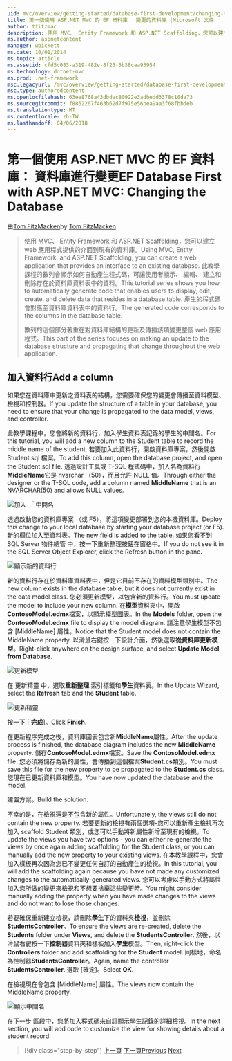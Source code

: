 ```yaml
---
uid: mvc/overview/getting-started/database-first-development/changing-the-database
title: 第一個使用 ASP.NET MVC 的 EF 資料庫： 變更的資料庫 |Microsoft 文件
author: tfitzmac
description: 使用 MVC、 Entity Framework 和 ASP.NET Scaffolding，您可以建立 web 應用程式提供的介面到現有的資料庫。 此教學課程里...
ms.author: aspnetcontent
manager: wpickett
ms.date: 10/01/2014
ms.topic: article
ms.assetid: cfd5c083-a319-482e-8f25-5b38caa93954
ms.technology: dotnet-mvc
ms.prod: .net-framework
msc.legacyurl: /mvc/overview/getting-started/database-first-development/changing-the-database
msc.type: authoredcontent
ms.openlocfilehash: 63ee8768a43dbdac80922e3adbedd3378c10da73
ms.sourcegitcommit: f8852267f463b62d7f975e56bea9aa3f68fbbdeb
ms.translationtype: MT
ms.contentlocale: zh-TW
ms.lasthandoff: 04/06/2018
---
```

<a name="ef-database-first-with-aspnet-mvc-changing-the-database"></a><span data-ttu-id="7f27d-104">第一個使用 ASP.NET MVC 的 EF 資料庫： 資料庫進行變更</span><span class="sxs-lookup"><span data-stu-id="7f27d-104">EF Database First with ASP.NET MVC: Changing the Database</span></span>
====================
<span data-ttu-id="7f27d-105">由[Tom FitzMacken](https://github.com/tfitzmac)</span><span class="sxs-lookup"><span data-stu-id="7f27d-105">by [Tom FitzMacken](https://github.com/tfitzmac)</span></span>

> <span data-ttu-id="7f27d-106">使用 MVC、 Entity Framework 和 ASP.NET Scaffolding，您可以建立 web 應用程式提供的介面到現有的資料庫。</span><span class="sxs-lookup"><span data-stu-id="7f27d-106">Using MVC, Entity Framework, and ASP.NET Scaffolding, you can create a web application that provides an interface to an existing database.</span></span> <span data-ttu-id="7f27d-107">此教學課程的數列會顯示如何自動產生程式碼，可讓使用者顯示、 編輯、 建立和刪除存在於資料庫資料表中的資料。</span><span class="sxs-lookup"><span data-stu-id="7f27d-107">This tutorial series shows you how to automatically generate code that enables users to display, edit, create, and delete data that resides in a database table.</span></span> <span data-ttu-id="7f27d-108">產生的程式碼會對應至資料庫資料表中的資料行。</span><span class="sxs-lookup"><span data-stu-id="7f27d-108">The generated code corresponds to the columns in the database table.</span></span>
> 
> <span data-ttu-id="7f27d-109">數列的這個部分著重在對資料庫結構的更新及傳播該項變更整個 web 應用程式。</span><span class="sxs-lookup"><span data-stu-id="7f27d-109">This part of the series focuses on making an update to the database structure and propagating that change throughout the web application.</span></span>


## <a name="add-a-column"></a><span data-ttu-id="7f27d-110">加入資料行</span><span class="sxs-lookup"><span data-stu-id="7f27d-110">Add a column</span></span>

<span data-ttu-id="7f27d-111">如果您在資料庫中更新之資料表的結構，您需要確保您的變更會傳播至資料模型、 檢視和控制器。</span><span class="sxs-lookup"><span data-stu-id="7f27d-111">If you update the structure of a table in your database, you need to ensure that your change is propagated to the data model, views, and controller.</span></span>

<span data-ttu-id="7f27d-112">此教學課程中，您會將新的資料行，加入學生資料表記錄的學生的中間名。</span><span class="sxs-lookup"><span data-stu-id="7f27d-112">For this tutorial, you will add a new column to the Student table to record the middle name of the student.</span></span> <span data-ttu-id="7f27d-113">若要加入此資料行，開啟資料庫專案，然後開啟 Student.sql 檔案。</span><span class="sxs-lookup"><span data-stu-id="7f27d-113">To add this column, open the database project, and open the Student.sql file.</span></span> <span data-ttu-id="7f27d-114">透過設計工具或 T-SQL 程式碼中，加入名為資料行**MiddleName**它是 nvarchar （50），而且允許 NULL 值。</span><span class="sxs-lookup"><span data-stu-id="7f27d-114">Through either the designer or the T-SQL code, add a column named **MiddleName** that is an NVARCHAR(50) and allows NULL values.</span></span>

![加入 「 中間名](changing-the-database/_static/image1.png)

<span data-ttu-id="7f27d-116">透過啟動您的資料庫專案 （或 F5），將這項變更部署到您的本機資料庫。</span><span class="sxs-lookup"><span data-stu-id="7f27d-116">Deploy this change to your local database by starting your database project (or F5).</span></span> <span data-ttu-id="7f27d-117">新的欄位加入至資料表。</span><span class="sxs-lookup"><span data-stu-id="7f27d-117">The new field is added to the table.</span></span> <span data-ttu-id="7f27d-118">如果您看不到 SQL Server 物件總管 中，按一下重新整理按鈕在窗格中。</span><span class="sxs-lookup"><span data-stu-id="7f27d-118">If you do not see it in the SQL Server Object Explorer, click the Refresh button in the pane.</span></span>

![顯示新的資料行](changing-the-database/_static/image2.png)

<span data-ttu-id="7f27d-120">新的資料行存在於資料庫資料表中，但是它目前不存在的資料模型類別中。</span><span class="sxs-lookup"><span data-stu-id="7f27d-120">The new column exists in the database table, but it does not currently exist in the data model class.</span></span> <span data-ttu-id="7f27d-121">您必須更新模型，以包含新的資料行。</span><span class="sxs-lookup"><span data-stu-id="7f27d-121">You must update the model to include your new column.</span></span> <span data-ttu-id="7f27d-122">在**模型**資料夾中，開啟**ContosoModel.edmx**檔案，以顯示模型圖表。</span><span class="sxs-lookup"><span data-stu-id="7f27d-122">In the **Models** folder, open the **ContosoModel.edmx** file to display the model diagram.</span></span> <span data-ttu-id="7f27d-123">請注意學生模型不包含 [MiddleName] 屬性。</span><span class="sxs-lookup"><span data-stu-id="7f27d-123">Notice that the Student model does not contain the MiddleName property.</span></span> <span data-ttu-id="7f27d-124">以滑鼠右鍵按一下設計介面，然後選取**從資料庫更新模型**。</span><span class="sxs-lookup"><span data-stu-id="7f27d-124">Right-click anywhere on the design surface, and select **Update Model from Database**.</span></span>

![更新模型](changing-the-database/_static/image3.png)

<span data-ttu-id="7f27d-126">在 更新精靈 中，選取**重新整理** 索引標籤和**學生**資料表。</span><span class="sxs-lookup"><span data-stu-id="7f27d-126">In the Update Wizard, select the **Refresh** tab and the **Student** table.</span></span>

![更新精靈](changing-the-database/_static/image4.png)

<span data-ttu-id="7f27d-128">按一下 [ **完成**]。</span><span class="sxs-lookup"><span data-stu-id="7f27d-128">Click **Finish**.</span></span>

<span data-ttu-id="7f27d-129">在更新程序完成之後，資料庫圖表包含新**MiddleName**屬性。</span><span class="sxs-lookup"><span data-stu-id="7f27d-129">After the update process is finished, the database diagram includes the new **MiddleName** property.</span></span> <span data-ttu-id="7f27d-130">儲存**ContosoModel.edmx**檔案。</span><span class="sxs-lookup"><span data-stu-id="7f27d-130">Save the **ContosoModel.edmx** file.</span></span> <span data-ttu-id="7f27d-131">您必須將儲存為新的屬性，會傳播到這個檔案**Student.cs**類別。</span><span class="sxs-lookup"><span data-stu-id="7f27d-131">You must save this file for the new property to be propagated to the **Student.cs** class.</span></span> <span data-ttu-id="7f27d-132">您現在已更新資料庫和模型。</span><span class="sxs-lookup"><span data-stu-id="7f27d-132">You have now updated the database and the model.</span></span>

<span data-ttu-id="7f27d-133">建置方案。</span><span class="sxs-lookup"><span data-stu-id="7f27d-133">Build the solution.</span></span>

<span data-ttu-id="7f27d-134">不幸的是，在檢視還是不包含新的屬性。</span><span class="sxs-lookup"><span data-stu-id="7f27d-134">Unfortunately, the views still do not contain the new property.</span></span> <span data-ttu-id="7f27d-135">若要更新的檢視有兩個選項-您可以重新產生檢視再次加入 scaffold Student 類別，或您可以手動將新屬性新增至現有的檢視。</span><span class="sxs-lookup"><span data-stu-id="7f27d-135">To update the views you have two options - you can either re-generate the views by once again adding scaffolding for the Student class, or you can manually add the new property to your existing views.</span></span> <span data-ttu-id="7f27d-136">在本教學課程中，您會加入樣板再次因為您已不變更任何自訂的自動產生的檢視。</span><span class="sxs-lookup"><span data-stu-id="7f27d-136">In this tutorial, you will add the scaffolding again because you have not made any customized changes to the automatically-generated views.</span></span> <span data-ttu-id="7f27d-137">您可以考慮以手動方式將屬性加入您所做的變更來檢視和不想要捨棄這些變更時。</span><span class="sxs-lookup"><span data-stu-id="7f27d-137">You might consider manually adding the property when you have made changes to the views and do not want to lose those changes.</span></span>

<span data-ttu-id="7f27d-138">若要確保重新建立檢視，請刪除**學生**下的資料夾**檢視**，並刪除**StudentsController**。</span><span class="sxs-lookup"><span data-stu-id="7f27d-138">To ensure the views are re-created, delete the **Students** folder under **Views**, and delete the **StudentsController**.</span></span> <span data-ttu-id="7f27d-139">然後，以滑鼠右鍵按一下**控制器**資料夾和樣板加入**學生**模型。</span><span class="sxs-lookup"><span data-stu-id="7f27d-139">Then, right-click the **Controllers** folder and add scaffolding for the **Student** model.</span></span> <span data-ttu-id="7f27d-140">同樣地，命名為控制器**StudentsController**。</span><span class="sxs-lookup"><span data-stu-id="7f27d-140">Again, name the controller **StudentsController**.</span></span> <span data-ttu-id="7f27d-141">選取 [確定]。</span><span class="sxs-lookup"><span data-stu-id="7f27d-141">Select **OK**.</span></span>

<span data-ttu-id="7f27d-142">在檢視現在會包含 [MiddleName] 屬性。</span><span class="sxs-lookup"><span data-stu-id="7f27d-142">The views now contain the MiddleName property.</span></span>

![顯示中間名](changing-the-database/_static/image5.png)

<span data-ttu-id="7f27d-144">在下一步 區段中，您將加入程式碼來自訂顯示學生記錄的詳細檢視。</span><span class="sxs-lookup"><span data-stu-id="7f27d-144">In the next section, you will add code to customize the view for showing details about a student record.</span></span>

> [!div class="step-by-step"]
> <span data-ttu-id="7f27d-145">[上一頁](generating-views.md)
> [下一頁](customizing-a-view.md)</span><span class="sxs-lookup"><span data-stu-id="7f27d-145">[Previous](generating-views.md)
[Next](customizing-a-view.md)</span></span>
